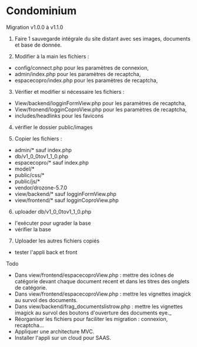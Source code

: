 # Condominium

Migration v1.0.0 à v1.1.0

1) Faire 1 sauvegarde intégrale du site distant avec ses images, documents et base de donnée.

2) Modifier à la main les fichiers :
 - config/connect.php pour les paramètres de connexion,
 - admin/index.php pour les paramètres de recaptcha,
 - espacecopro/index.php pour les paramètres de recaptcha,

3) Vérifier et modifier si nécessaire les fichiers :
 - View/backend/logginFormView.php pour les paramètres de recaptcha,
 - View/fronend/logginCoproView.php pour les paramètres de recaptcha,
 - includes/headlinks pour les favicons
 
 4) vérifier le dossier public/images
 
 5) Copier les fichiers :
 - admin/* sauf index.php
 - db/v1_0_0tov1_1_0.php
 - espacecopro/* sauf index.php
 - model/*
 - public/css/*
 - public/js/*
 - vendor/drozone-5.7.0
 - view/backend/* sauf logginFormView.php
 - view/frontend/* sauf logginCoproView.php
 
 6) uploader db/v1_0_0tov1_1_0.php
  - l'exécuter pour ugrader la base
  - vérifier la base
 
 7) Uploader les autres fichiers copiés
  - tester l'appli back et front
 
 
 Todo 
- Dans view/frontend/espacecoproView.php : mettre des icônes de catégorie devant chaque document recent et dans les titres des onglets de catégorie.
- Dans view/frontend/espacecoproView.php : mettre les vignettes imagick au survol des documents.
- Dans view/backend/frag_documentslistrow.php : mettre les vignettes imagick au survol des boutons d'ouverture des documents eye._
- Réorganiser les fichiers pour faciliter les migration : connexion, recaptcha...
- Appliquer une architecture MVC.
- Installer l'appli sur un cloud pour SAAS.